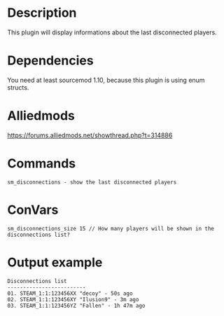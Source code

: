 # Description
This plugin will display informations about the last disconnected players.

# Dependencies
You need at least sourcemod 1.10, because this plugin is using enum structs.

# Alliedmods
https://forums.alliedmods.net/showthread.php?t=314886

# Commands
```
sm_disconnections - show the last disconnected players
```

# ConVars
```
sm_disconnections_size 15 // How many players will be shown in the disconnections list?
```

# Output example
```
Disconnections list
-------------------------
01. STEAM_1:1:123456XX "decoy" - 50s ago
02. STEAM_1:1:123456XY "Ilusion9" - 3m ago
03. STEAM_1:1:123456YZ "Fallen" - 1h 47m ago
```
